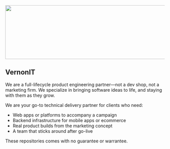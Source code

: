 <img src="./assets/vernonit-logo.svg" width="600px" height="170px" style="display: block; margin-left: auto; margin-right: auto;" />

## VernonIT

We are a full-lifecycle product engineering partner—not a dev shop, not a marketing firm. We specialize in bringing software ideas to life, and staying with them as they grow.

We are your go-to technical delivery partner for clients who need:

- Web apps or platforms to accompany a campaign
- Backend infrastructure for mobile apps or ecommerce
- Real product builds from the marketing concept
- A team that sticks around after go-live

These repositories comes with no guarantee or warrantee.
